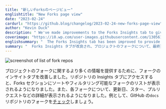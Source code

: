 ```yaml
---
title: "新しいForksのページビュー"
englishtitle: "New Forks page view"
date: "2023-02-24"
cardurl: "https://github.blog/changelog/2023-02-24-new-forks-page-view"
author: "Kevin Duck"
description: " We've made improvements to the Forks Insights tab to give you much more information on the forks of your project. Now when you visit the Insights tab for a repository the Forks section will display a sortable and filterable list of forks. You'll also now see more details about each of the forks, like how recently they were updated, their stars and pull requests. To see an example, check out the forks of GitHub's docs repository.  "
coverimage: "https://i0.wp.com/user-images.githubusercontent.com/1305617/218534968-186eaaf6-f73c-4bf2-9547-583e0dea729f.png?ssl=1"
englishsummary: "  The Forks Insights tab has been improved to provide more information and details about the forks of a project, such as when they were last updated, their stars and pull requests."
summary: "  Forks Insights タブが改良され、プロジェクトのフォークについて、最終更新日、スター、プルリクエストなど、より多くの情報と詳細を提供するようになりました。"
---
```


<p><img decoding="async" src="https://i0.wp.com/user-images.githubusercontent.com/1305617/218534968-186eaaf6-f73c-4bf2-9547-583e0dea729f.png?ssl=1" alt="screenshot of list of fork repos" data-recalc-dims="1"></p>
<p>プロジェクトのフォークに関するより多くの情報を提供するために、フォークのインサイトタブを改善しました。リポジトリの Insights タブにアクセスすると、Forks セクションにソートやフィルタリング可能なフォークのリストが表示されるようになりました。また、各フォークについて、更新日、スター、プルリクエストなどの詳細が表示されるようになりました。例として、GitHub の<code>docs</code>リポジトリのフォークを<a href="https://github.com/github/docs/forks">チェック</a>しましょう。</p>


